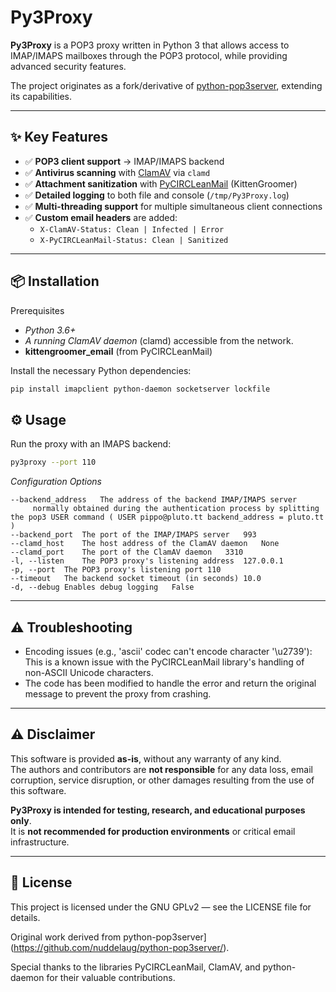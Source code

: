 # Py3Proxy

**Py3Proxy** is a POP3 proxy written in Python 3 that allows access to IMAP/IMAPS mailboxes through the POP3 protocol, while providing advanced security features.  

The project originates as a fork/derivative of [python-pop3server](https://github.com/nuddelaug/python-pop3server/), extending its capabilities.

---

## ✨ Key Features

- ✅ **POP3 client support** → IMAP/IMAPS backend  
- ✅ **Antivirus scanning** with [ClamAV](https://www.clamav.net/) via `clamd`  
- ✅ **Attachment sanitization** with [PyCIRCLeanMail](https://github.com/CIRCL/PyCIRCLeanMail) (KittenGroomer)  
- ✅ **Detailed logging** to both file and console (`/tmp/Py3Proxy.log`)  
- ✅ **Multi-threading support** for multiple simultaneous client connections  
- ✅ **Custom email headers** are added:
  - `X-ClamAV-Status: Clean | Infected | Error`  
  - `X-PyCIRCLeanMail-Status: Clean | Sanitized`  

---

## 📦 Installation

Prerequisites
- *Python 3.6+*
- *A running ClamAV daemon* (clamd) accessible from the network.
- **kittengroomer_email** (from PyCIRCLeanMail)

Install the necessary Python dependencies:
```bash
pip install imapclient python-daemon socketserver lockfile
```

##  ⚙️ Usage
Run the proxy with an IMAPS backend:
```bash
py3proxy --port 110 
```
*Configuration Options*

```
--backend_address	The address of the backend IMAP/IMAPS server
     normally obtained during the authentication process by splitting the pop3 USER command ( USER pippo@pluto.tt backend_address = pluto.tt )
--backend_port	The port of the IMAP/IMAPS server	993
--clamd_host	The host address of the ClamAV daemon	None
--clamd_port	The port of the ClamAV daemon	3310
-l, --listen	The POP3 proxy's listening address	127.0.0.1
-p, --port	The POP3 proxy's listening port	110
--timeout	The backend socket timeout (in seconds)	10.0
-d, --debug	Enables debug logging	False
```

---
## ⚠️ Troubleshooting
- Encoding issues (e.g., 'ascii' codec can't encode character '\u2739'): This is a known issue with the PyCIRCLeanMail library's handling of non-ASCII Unicode characters.
- The code has been modified to handle the error and return the original message to prevent the proxy from crashing.

---

## ⚠️ Disclaimer

This software is provided **as-is**, without any warranty of any kind.  
The authors and contributors are **not responsible** for any data loss, email corruption, service disruption, or other damages resulting from the use of this software.

**Py3Proxy is intended for testing, research, and educational purposes only**.  
It is **not recommended for production environments** or critical email infrastructure.

---

## 📜 License

This project is licensed under the GNU GPLv2 — see the LICENSE file for details.

Original work derived from python-pop3server](https://github.com/nuddelaug/python-pop3server/).

Special thanks to the libraries PyCIRCLeanMail, ClamAV, and python-daemon for their valuable contributions.
